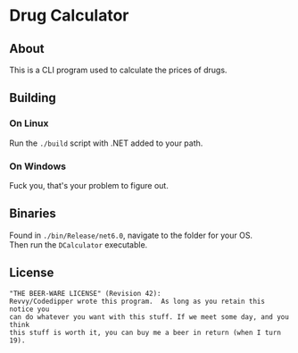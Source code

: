 # Drug Calculator
## About
This is a CLI program used to calculate the prices of drugs.
## Building
### On Linux
Run the `./build` script with .NET added to your path.
### On Windows
Fuck you, that's your problem to figure out.
## Binaries
Found in `./bin/Release/net6.0`, navigate to the folder for your OS.\
Then run the `DCalculator` executable.
## License
```
"THE BEER-WARE LICENSE" (Revision 42):
Revvy/Codedipper wrote this program.  As long as you retain this notice you
can do whatever you want with this stuff. If we meet some day, and you think
this stuff is worth it, you can buy me a beer in return (when I turn 19).
```
